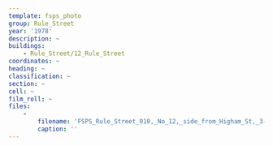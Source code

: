 ```yaml
---
template: fsps_photo
group: Rule_Street
year: '1978'
description: ~
buildings:
    - Rule_Street/12_Rule_Street
coordinates: ~
heading: ~
classification: ~
section: ~
cell: ~
film_roll: ~
files:
    -
        filename: 'FSPS_Rule_Street_010,_No_12,_side_from_Higham_St,_3-3-C,_1978.png'
        caption: ''
---
```

